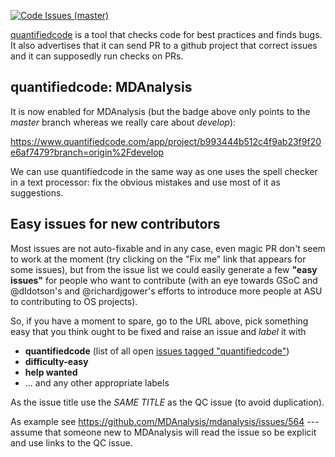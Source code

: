 [![Code Issues (master)](https://www.quantifiedcode.com/api/v1/project/b993444b512c4f9ab23f9f20e6af7479/badge.svg)](https://www.quantifiedcode.com/app/project/b993444b512c4f9ab23f9f20e6af7479)

[quantifiedcode](https://www.quantifiedcode.com/) is a tool that checks code for best practices and finds bugs. It also advertises that it can send PR to a github project that correct issues and it can supposedly run checks on PRs.

## quantifiedcode: MDAnalysis ##
It is now enabled for MDAnalysis (but the badge above only points to the _master_ branch whereas we really care about _develop_):

https://www.quantifiedcode.com/app/project/b993444b512c4f9ab23f9f20e6af7479?branch=origin%2Fdevelop

We can use quantifiedcode in the same way as one uses the spell checker in a text processor: fix the obvious mistakes and use most of it as suggestions.

## Easy issues for new contributors ##
Most issues are not auto-fixable and in any case, even magic PR don't seem to work at the moment (try clicking on the "Fix me" link that appears for some issues), but from the issue list we could easily generate a few **"easy issues"** for people who want to contribute (with an eye towards GSoC and @dldotson's and @richardjgower's efforts to introduce more people at ASU to contributing to OS projects).

So, if you have a moment to spare, go to the URL above, pick something easy that you think ought to be fixed and raise an issue and *label* it with

* **quantifiedcode** (list of all open [issues tagged "quantifiedcode"](https://github.com/MDAnalysis/mdanalysis/labels/quantifiedcode))
* **difficulty-easy**
* **help wanted**
* ... and any other appropriate labels

As the issue title use the *SAME TITLE* as the QC issue (to avoid duplication).

As example see https://github.com/MDAnalysis/mdanalysis/issues/564 --- assume that someone new to MDAnalysis will read the issue so be explicit and use links to the QC issue.
